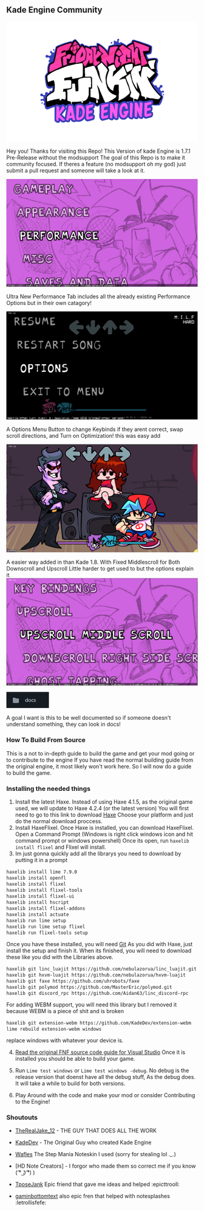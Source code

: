 ## Kade Engine Community
![Kade Engine logo](assets/preload/images/KadeEngineLogoOld.png)

Hey you!
Thanks for visiting this Repo!
This Version of kade Engine is 1.7.1 Pre-Release without the modsupport
The goal of this Repo is to make it community focused. If theres a feature (no modsupport oh my god) just submit a pull request and someone will take a look at it.


![Performance Tab](art/readme/perf.png)

Ultra New Performance Tab includes all the already existing Performance Options but in their own catagory!



![Pause Options](art/readme/optionsbutton.png)

A Options Menu Button to change Keybinds if they arent correct, swap scroll directions, and Turn on Optimization!
this was easy add


![Middlescroll](art/readme/upmiddle.png)

A easier way added in than Kade 1.8. With Fixed Middlescroll for Both Downscroll and Upscroll
Little harder to get used to but the options explain it
![Middlescroll](art/readme/downmiddle.png)

![Better Documented!](art/readme/deez.png)

A goal I want is this to be well documented so if someone doesn't understand something, they can look in docs!

### How To Build From Source

This is a not to in-depth guide to build the game and get your mod going or to contribute to the engine
If you have read the normal building guide from the original engine, it most likely won't work here.
So I will now do a guide to build the game.


### Installing the needed things
1. Install the latest Haxe. Instead of using Haxe 4.1.5, as the original game used, we will update to Haxe 4.2.4 (or the latest version)
You will first need to go to this link to download [Haxe](https://haxe.org/download/) Choose your platform and just do the normal download proccess.
2. Install HaxeFlixel. Once Haxe is installed, you can download HaxeFlixel. Open a Command Prompt (Windows is right click windows icon and hit command prompt or windows powershell) Once its open, run ```haxelib install flixel``` and Flixel will install.
3. Im just gonna quickly add all the librarys you need to download by putting it in a prompt
```
haxelib install lime 7.9.0
haxelib install openfl
haxelib install flixel
haxelib install flixel-tools
haxelib install flixel-ui
haxelib install hscript
haxelib install flixel-addons
haxelib install actuate
haxelib run lime setup
haxelib run lime setup flixel
haxelib run flixel-tools setup
```
Once you have these installed, you will need [Git](https://git-scm.com/downloads) 
As you did with Haxe, just install the setup and finish it.
When its finished, you will need to download these like you did with the Libraries above.
```
haxelib git linc_luajit https://github.com/nebulazorua/linc_luajit.git
haxelib git hxvm-luajit https://github.com/nebulazorua/hxvm-luajit
haxelib git faxe https://github.com/uhrobots/faxe
haxelib git polymod https://github.com/MasterEric/polymod.git
haxelib git discord_rpc https://github.com/Aidan63/linc_discord-rpc
```
For adding WEBM support, you will need this library but I removed it because WEBM is a piece of shit and is broken
```
haxelib git extension-webm https://github.com/KadeDev/extension-webm
lime rebuild extension-webm windows
```
replace windows with whatever your device is.

4. [Read the original FNF source code guide for Visual Studio](https://github.com/ninjamuffin99/Funkin.git)
Once it is installed you should be able to build your game.

5. Run ```Lime test windows``` or ```Lime test windows -debug```. No debug is the release version that doenst have all the debug stuff, As the debug does.
It will take a while to build for both versions.

6. Play Around with the code and make your mod or consider Contributing to the Engine!

### Shoutouts

- [TheRealJake_12](https://www.youtube.com/channel/UCYy-RfMjVx-1dYnmNQGB2sw) - THE GUY THAT DOES ALL THE WORK

- [KadeDev](https://github.com/KadeDev) - The Original Guy who created Kade Engine

- [Wafles](https://gamebanana.com/mods/330278) The Step Mania Noteskin I used (sorry for stealing lol ._.)

- [HD Note Creators] - I forgor who made them so correct me if you know ( ͡° ͜ʖ ͡°) )

- [TposeJank](https://github.com/tposejank) Epic friend that gave me ideas and helped :epicttrooll:

- [gaminbottomtext](https://github.com/gaminbottomtext) also epic fren that helped with notesplashes :letrollisfefe:
